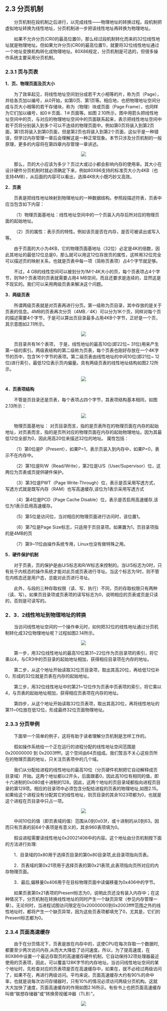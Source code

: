 ## **2.3 分页机制**

&emsp;&emsp;分页机制在段机制之后进行，以完成线性——物理地址的转换过程。段机制把虚拟地址转换为线性地址，分页机制进一步把该线性地址再转换为物理地址。

&emsp;&emsp;如果不允许分页(CR0的最高位置0)，那么经过段机制转化而来的32位线性地址就是物理地址。但如果允许分页(CR0的最高位置1)，就要将32位线性地址通过一个地址变换机构转化成物理地址。80X86规定，分页机制是可选的，但很多操作系统主要采用分页机制。

### **2.3.1 页与页表**

**1．页、物理页面及页大小**

&emsp;&emsp;为了效率起见，将线性地址空间划分成若干大小相等的片，称为页（Page），并给各页加以编号，从0开始，如第0页、第1页等。相应地，也把物理地址空间分成与页大小相等的若干存储块，称为（物理）块或页面（Page Frame），也同样为它们加以编号，如0＃页面、1＃页面等。如图 2.10所示，图中用箭头把线性地址空间中的页，与对应的物理地址空间中的页面联系起来，表示把线性地址空间中若干页将分别装入到多个可以不连续的物理页面中。例如第0页将装入到第2页面，第1页将装入到第0页面，但是第2页也将装入到第2个页面，这似乎是一种错误，但学过内存管理一章后会理解这是一种正常现象。本节只涉及分页机制的一般原理，更多的内容将在第四章内存管理一章讲述。

<div align=center>
<img src="2_10.png" />  
</div>




&emsp;&emsp;那么，页的大小应该为多少？页过大或过小都会影响内存的使用率。其大小在设计硬件分页机制时就必须确定下来，例如80X86支持的标准页大小为4KB（也支持4MB），从后面的内容可以看出，选择4KB大小既巧妙又高效。

**2．页表**

   
&emsp;&emsp;页表是把线性地址映射到物理地址的一种数据结构。参照段描述符表，页表中应当包含如下内容：

&emsp;&emsp;（1）物理页面基地址：线性地址空间中的一个页装入内存后所对应的物理页面的起始地址。

&emsp;&emsp;（2）页的属性：表示页的特性。例如该页是否在内存，是否可被读出或写入等。

&emsp;&emsp;由于页面的大小为4KB，它的物理页面基地址（32位）必定是4K的倍数，因此其地址的最低12位总是0，那么就可以用这12位存放页的属性，这样用32位完全可以描述页的映射关系，也就是页表中每一项（简称页表项）占4个字节就足够。

&emsp;&emsp;不过，4 GB的线性空间可以被划分为1M个4K大小的页，每个页表项占4个字节，则1M个页表项的页表就需要占用4 MB空间，而且还要求是连续的，显然这是不现实的。我们可以采用两级页表来解决这个问题。

**3．两级页表**

&emsp;&emsp;所谓两级页表就是对页表再进行分页。第一级称为页目录，其中存放的是关于页表的信息。4MB的页表再次分页（4MB／4K）可以分为1K个页，同样对每个页的描述需要4个字节，于是可以算出页目录最多占用4KB个字节，正好是一个页，其示意图如2.11所示。

<div align=center>
<img src="2_11.png" />  
</div>


&emsp;&emsp;页目录共有1K个表项， 于是，线性地址的最高10位(即22位~ 31位)用来产生第一级的索引。两级表结构的第二级称为页表，每个页表也刚好存放在一个4K字节的页中，包含1K个字节的表项。第二级页表由线性地址的中间10位(即21位~ 12位)进行索引，最低12位表示页内偏量。具有两级页表的线性地址结构如图2.12所示。

<div align=center>
<img src="2_12.png" />  
</div>

   
 **4．页表项结构**


&emsp;&emsp;不管是页目录还是页表，每个表项占四个字节，其表项结构基本相同，如图2.13所示：

<div align=center>
<img src="2_13.png" />  
</div>

       
&emsp;&emsp;物理页面基地址： 对页目录而言，指的是页表所在的物理页面在内存的起始地址，对页表而言，指的是页所对应的物理页面在内存的起始物理地址。因为其最低12位全部为0，因此用高20位来描述32位的地址。
属性包括：

&emsp;&emsp;（1）第0位是P（Present），如果P=1，表示页装入到内存中，如果P=0，表示不在内存中。

&emsp;&emsp;（2）第1位是R/W（Read/Write），第2位是U/S（User/Supervisor）位，这两位为页表或页提供硬件保护。

&emsp;&emsp;（3）第3位是PWT（Page Write-Through）位，表示是否采用写透方式，写透方式就是既写内存（RAM）也写高速缓存,该位为1表示采用写透方式

&emsp;&emsp;（4）第4位是PCD（Page Cache Disable）位，表示是否启用高速缓存,该位为1表示启用高速缓存。

&emsp;&emsp;（5）第5位是访问位，当对相应的物理页面进行访问时，该位置1。

&emsp;&emsp;（6）第7位是Page Size标志，只适用于页目录项。如果置为1，页目录项指的是4MB的页

&emsp;&emsp;（7）第9~11位由操作系统专用，Linux也没有做特殊之用。

**5．硬件保护机制**

&emsp;&emsp;对于页表，页的保护是由U/S标志和R/W标志来控制的。当U/S标志为0时，只有处于内核态的操作系统才能对此页或页表进行寻址。当这个标志为1时，则不管在内核态还是用户态，总能对此页进行寻址。

&emsp;&emsp;此外，与段的三种存取权限（读、写、执行）不同，页的存取权限只有两种（读、写）。如果页目录项或页表项的读写标志为0，说明相应的页表或页是只读的，否则是可读写的。

### **2．3．2线性地址到物理地址的转换**

&emsp;&emsp;当访问线性地址空间的一个操作单元时，如何把32位的线性地址通过分页机制转化成32位物理地址呢？过程如图2.14所示。

<div align=center>
<img src="2_14.png" />  
</div>


&emsp;&emsp;第一步，用32位线性地址的最高10位第31~22位作为页目录项的索引，将它乘以4，与CR3中的页目录的起始地址相加，获得相应目录项在内存的地址。

&emsp;&emsp;第二步，从这个地址开始读取32位页目录项，取出其高20位，再给低12位补0，形成的32位就是页表在内存的起始地址。

&emsp;&emsp;第三步，用32位线性地址中的第21~12位作为页表中页表项的索引，将它乘以4，与页表的起始地址相加，获得相应页表项在内存的地址。

&emsp;&emsp;第四步，从这个地址开始读取32位页表项，取出其高20位，再将线性地址的第11~0位放在低12位，形成最终32位页面物理地址。
    
### **2.3.3 分页举例**

&emsp;&emsp;下面举一个简单的例子，这将有助于读者理解分页机制是怎样工作的。

&emsp;&emsp;假如操作系统给一个正在运行的进程分配的线性地址空间范围是0x20000000 到 0x2003ffff。这个空间由64页组成。我们暂且不关心这些页所在的物理页面的地址，只关注页表项中的几个域。

&emsp;&emsp;我们从分配给进程的线性地址的最高10位（分页硬件机制把它自动解释成页目录域）开始。这两个地址都以2开头，后面跟着0，因此高10位有相同的值，即十六进制的0x080或十进制的128。因此，这两个地址的页目录域都指向进程页目录的第129项。相应的目录项中必须包含分配给进程的页表的物理地址,如图2.15。如果给这个进程没有分配其它的线性地址，则页目录的其余1023项都为0，也就是这个进程在页目录中只占一项。

<div align=center>
<img src="2_15.png" />  
</div>

 
&emsp;&emsp;中间10位的值（即页表域的值）范围从0到0x03f，或十进制的从0到63。因而只有页表的前64个表项是有意义的，其余960表项填为0。

&emsp;&emsp;假设进程需要读线性地址0x20021406中的内容。这个地址由分页机制按下面的方法进行处理:

&emsp;&emsp;1．目录域的0x80用于选择页目录的第0x80目录项,此目录项指向页表。

&emsp;&emsp;2．页表域的第0x21项用于选择页表的第0x21表项,此表项指向页所对应的内存物理页面。

&emsp;&emsp;3．最后,偏移量0x406用于在目标物理页面中读偏移量为0x406中的字节。

&emsp;&emsp;如果页表第0x21表项的Present标志为0，说明此页还没有装入内存中；在这种情况下，分页机制在转换线性地址的同时产生一个缺页异常（参见内存管理一章）。无论何时，当进程试图访问限定在0x20000000到0x2003ffff范围之外的线性地址时，都将产生一个缺页异常，因为这些页表项都填充了0，尤其是，它们的Present标志都为0。  
                       
### **2.3.4 页面高速缓存**

&emsp;&emsp;由于在分页情况下，页表是放在内存中的，这使CPU在每次存取一个数据时,都要至少两次访问内存,从而大大降低了访问速度。所以，为了提高速度，在80X86中设置一个最近存取页的高速缓存硬件机制，它自动保持32项处理器最近使用的页表项，因此，可以覆盖128K字节的内存地址。当访问线性地址空间的某个地址时，先检查对应的页表项是否在高速缓存中，如果在，就不必经过两级访问了，如果不在，再进行两级访问。平均来说，页面高速缓存大约有90%的命中率，也就是说每次访问存储器时，只有10%的情况必须访问两级分页机构。这就大大加快了速度，页面高速缓存的作用如图2.16所示。有些书上也把页面高速缓存叫做“联想存储器”或“转换旁视缓冲器（TLB）”。

<div align=center>
<img src="2_16.png" />  
</div>


